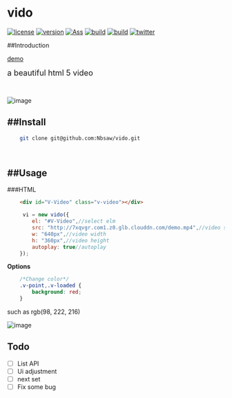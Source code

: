 # vido

[![license](https://img.shields.io/badge/license-MIT-blue.svg)](https://github.com/Nbsaw/vido/blob/master/LICENSE)      [![version](https://img.shields.io/badge/version-0.1-blue.svg)](https://github.com/Nbsaw/vido)    [![Ass](https://img.shields.io/badge/Transaction%20type-Ass-brightgreen.svg)](https://github.com/Nbsaw/vido)           [![build](https://img.shields.io/jenkins/s/https/jenkins.qa.ubuntu.com/precise-desktop-amd64_default.svg?maxAge=2592000)](https://github.com/Nbsaw/vido)     [![build](https://img.shields.io/badge/dependency-VUE.js-brightgreen.svg)](http://vuejs.org/)      [![twitter](https://img.shields.io/twitter/url/http/shields.io.svg?style=social&maxAge=2592000)](https://twitter.com/nbsaw)

##Introduction

[demo](https://nbsaw.github.io/vido/)

<font size=4>a beautiful html 5 video</font>

<br />

![image](http://7xqvgr.com1.z0.glb.clouddn.com/C8%29AG@%5BHY7ZAD~YAJG%281360.png)


##Install
---

```bash
    git clone git@github.com:Nbsaw/vido.git
```
<br />

##Usage
---

###HTML

```html
    <div id="V-Video" class="v-video"></div>
```


```javascript
     vi = new vido({
        el: "#V-Video",//select elm
        src: "http://7xqvgr.com1.z0.glb.clouddn.com/demo.mp4",//video src
        w: "640px",//video width
        h: "360px",//video height
        autoplay: true//autoplay
    });
```

**Options**


```css
    /*Change color*/
    .v-point,.v-loaded {
        background: red;
    }
```

such as rgb(98, 222, 216)


![image](http://7xqvgr.com1.z0.glb.clouddn.com/UC%7BOS52NK35VHZNJ4OG@74R.png)

## Todo

- [ ] List API
- [ ] Ui adjustment
- [ ] next set
- [ ] Fix some bug
